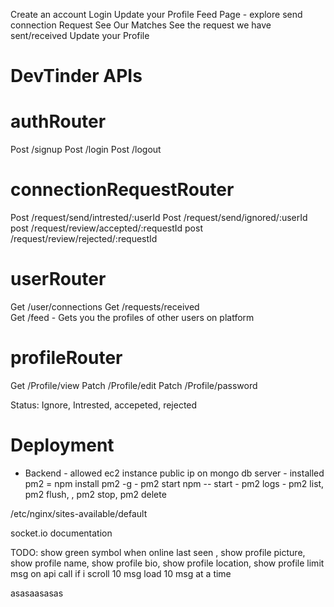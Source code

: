 Create an account 
Login
Update your Profile 
Feed Page - explore
send connection Request 
See Our Matches 
See the request we have sent/received
Update your Profile 

# DevTinder APIs

# authRouter
Post /signup
Post /login
Post /logout

# connectionRequestRouter
Post /request/send/intrested/:userId
Post /request/send/ignored/:userId
post /request/review/accepted/:requestId
post /request/review/rejected/:requestId

# userRouter
Get /user/connections
Get /requests/received  
Get /feed - Gets you the profiles of other users on platform

# profileRouter
Get /Profile/view
Patch /Profile/edit
Patch /Profile/password


Status: Ignore, Intrested, accepeted, rejected  



# Deployment 



- Backend 
        - allowed ec2 instance public ip on mongo db server 
        - installed pm2 = npm install pm2 -g
        - pm2 start npm -- start
        - pm2 logs 
        - pm2 list, pm2 flush, <name>, pm2 stop, pm2 delete <name>


/etc/nginx/sites-available/default

socket.io documentation

TODO: show green symbol when online last seen , show profile picture, show profile name, show profile bio, show profile location, show profile
limit msg on api call if i scroll 10 msg load 10 msg at a time 

asasaasasas